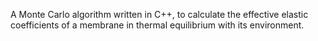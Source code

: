 A Monte Carlo algorithm written in C++, to calculate the effective elastic coefficients of a membrane in thermal equilibrium with its environment.
